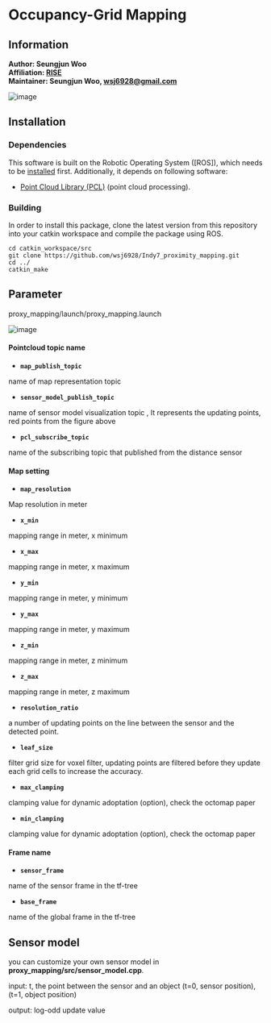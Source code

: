 # Occupancy-Grid Mapping

## Information

**Author: Seungjun Woo<br />
Affiliation: [RISE](https://rise.skku.edu/)<br />
Maintainer: Seungjun Woo, wsj6928@gmail.com<br />**

![image](https://user-images.githubusercontent.com/35325906/71663271-d67c3f80-2d97-11ea-9d56-ea544e9eee86.png)

## Installation

### Dependencies

This software is built on the Robotic Operating System ([ROS]), which needs to be [installed](http://wiki.ros.org) first. Additionally, it depends on following software:

- [Point Cloud Library (PCL)](http://pointclouds.org/) (point cloud processing).

### Building

In order to install this package, clone the latest version from this repository into your catkin workspace and compile the package using ROS.

    cd catkin_workspace/src
    git clone https://github.com/wsj6928/Indy7_proximity_mapping.git
    cd ../
    catkin_make

## Parameter

proxy_mapping/launch/proxy_mapping.launch

![image](https://user-images.githubusercontent.com/35325906/71657935-4208e180-2d85-11ea-849a-ec1121aef589.png)

#### Pointcloud topic name

- **`map_publish_topic`**           

name of map representation topic <Pointcloud>

- **`sensor_model_publish_topic`**  

name of sensor model visualization topic <Pointcloud>, It represents the updating points, red points from the figure above

- **`pcl_subscribe_topic`**         

name of the subscribing topic that published from the distance sensor

#### Map setting

- **`map_resolution`** 		          

Map resolution in meter

- **`x_min`** 			                

mapping range in meter, x minimum

- **`x_max`** 			                

mapping range in meter, x maximum

- **`y_min`** 			                

mapping range in meter, y minimum

- **`y_max`** 			                

mapping range in meter, y maximum

- **`z_min`** 			                

mapping range in meter, z minimum

- **`z_max`** 			                

mapping range in meter, z maximum

- **`resolution_ratio`**	          

a number of updating points on the line between the sensor and the detected point.

- **`leaf_size`**			              

filter grid size for voxel filter, updating points are filtered before they update each grid cells to increase the accuracy.

- **`max_clamping`**		            

clamping value for dynamic adoptation (option), check the octomap paper

- **`min_clamping`**		            

clamping value for dynamic adoptation (option), check the octomap paper

#### Frame name

- **`sensor_frame`**       	        

name of the sensor frame in the tf-tree

- **`base_frame`**       		        

name of the global frame in the tf-tree


## Sensor model

you can customize your own sensor model in **proxy_mapping/src/sensor_model.cpp**.

input: t, the point between the sensor and an object (t=0, sensor position),(t=1, object position)

output: log-odd update value
